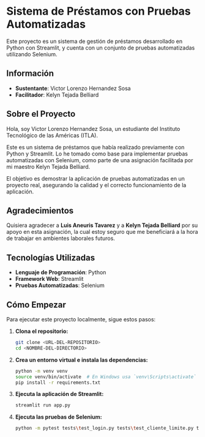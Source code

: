# Sistema de Préstamos con Pruebas Automatizadas

Este proyecto es un sistema de gestión de préstamos desarrollado en Python con Streamlit, y cuenta con un conjunto de pruebas automatizadas utilizando Selenium.

## Información

-   **Sustentante**: Victor Lorenzo Hernandez Sosa
-   **Facilitador**: Kelyn Tejada Belliard

## Sobre el Proyecto

Hola, soy Victor Lorenzo Hernandez Sosa, un estudiante del Instituto Tecnológico de las Américas (ITLA).

Este es un sistema de préstamos que había realizado previamente con Python y Streamlit. Lo he tomado como base para implementar pruebas automatizadas con Selenium, como parte de una asignación facilitada por mi maestro Kelyn Tejada Belliard.

El objetivo es demostrar la aplicación de pruebas automatizadas en un proyecto real, asegurando la calidad y el correcto funcionamiento de la aplicación.

## Agradecimientos

Quisiera agradecer a **Luis Aneuris Tavarez** y a **Kelyn Tejada Belliard** por su apoyo en esta asignación, la cual estoy seguro que me beneficiará a la hora de trabajar en ambientes laborales futuros.

## Tecnologías Utilizadas

-   **Lenguaje de Programación**: Python
-   **Framework Web**: Streamlit
-   **Pruebas Automatizadas**: Selenium

## Cómo Empezar

Para ejecutar este proyecto localmente, sigue estos pasos:

1.  **Clona el repositorio:**
    ```bash
    git clone <URL-DEL-REPOSITORIO>
    cd <NOMBRE-DEL-DIRECTORIO>
    ```

2.  **Crea un entorno virtual e instala las dependencias:**
    ```bash
    python -m venv venv
    source venv/bin/activate  # En Windows usa `venv\Scripts\activate`
    pip install -r requirements.txt
    ```

3.  **Ejecuta la aplicación de Streamlit:**
    ```bash
    streamlit run app.py
    ```

4.  **Ejecuta las pruebas de Selenium:**
    ```bash
    python -m pytest tests\test_login.py tests\test_cliente_limite.py tests\test_cliente_eliminar_negativo.py tests\test_cliente_actualizar.py tests/test_cliente_busqueda.py -v --html=result\report.html
    ```
